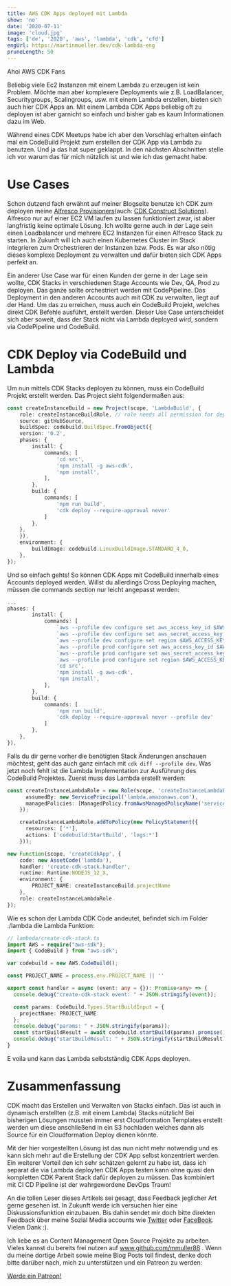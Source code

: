 ```yaml
---
title: AWS CDK Apps deployed mit Lambda
show: 'no'
date: '2020-07-11'
image: 'cloud.jpg'
tags: ['de', '2020', 'aws', 'lambda', 'cdk', 'cfd']
engUrl: https://martinmueller.dev/cdk-lambda-eng
pruneLength: 50
---
```


Ahoi AWS CDK Fans

Beliebig viele Ec2 Instanzen mit einem Lambda zu erzeugen ist kein Problem. Möchte man aber komplexere Deployments wie z.B. LoadBalancer, Securitygroups, Scalingroups, usw. mit einem Lambda erstellen, bieten sich auch hier CDK Apps an. Mit einem Lambda CDK Apps beliebig oft zu deployen ist aber garnicht so einfach und bisher gab es kaum Informationen dazu im Web.

Während eines CDK Meetups habe ich aber den Vorschlag erhalten einfach mal ein CodeBuild Projekt zum erstellen der CDK App via Lambda zu benutzen. Und ja das hat super geklappt. In den nächsten Abschnitten stelle ich vor warum das für mich nützlich ist und wie ich das gemacht habe.

# Use Cases
Schon dutzend fach erwähnt auf meiner Blogseite benutze ich CDK zum deployen meine [Alfresco Provisioners](https://martinmueller.dev/alf-provisioner-eng)(auch: [CDK Construct Solutions](https://martinmueller.dev/cdk-solutions-constructs-2-eng)). Alfresco nur auf einer EC2 VM laufen zu lassen funktioniert zwar, ist aber langfristig keine optimale Lösung. Ich wollte gerne auch in der Lage sein einen Loadbalancer und mehrere EC2 Instanzen für einen Alfresco Stack zu starten. In Zukunft will ich auch einen Kubernetes Cluster im Stack integrieren zum Orchestrieren der Instanzen bzw. Pods. Es war also nötig dieses komplexe Deployment zu verwalten und dafür bieten sich CDK Apps perfekt an.

Ein anderer Use Case war für einen Kunden der gerne in der Lage sein wollte, CDK Stacks in verschiedenen Stage Accounts wie Dev, QA, Prod zu deployen. Das ganze sollte orchestriert werden mit CodePipeline. Das Deployment in den anderen Accounts auch mit CDK zu verwalten, liegt auf der Hand. Um das zu erreichen, muss auch ein CodeBuild Projekt, welches direkt CDK Befehle ausführt, erstellt werden. Dieser Use Case unterscheidet sich aber soweit, dass der Stack nicht via Lambda deployed wird, sondern via CodePipeline und CodeBuild.

# CDK Deploy via CodeBuild und Lambda
Um nun mittels CDK Stacks deployen zu können, muss ein CodeBuild Projekt erstellt werden. Das Project sieht folgendermaßen aus:

```TypeScript
const createInstanceBuild = new Project(scope, 'LambdaBuild', {
    role: createInstanceBuildRole, // role needs all permission for deploying Stacks, accessing S3, logs ...
    source: gitHubSource, 
    buildSpec: codebuild.BuildSpec.fromObject({
    version: '0.2',
    phases: {
        install: {
            commands: [
                'cd src',
                'npm install -g aws-cdk',
                'npm install',
            ],
        },
        build: {
            commands: [
                'npm run build',
                'cdk deploy --require-approval never'
            ]
        },
    },
    }),
    environment: {
        buildImage: codebuild.LinuxBuildImage.STANDARD_4_0,
    },
});
```

Und so einfach gehts! So können CDK Apps mit CodeBuild innerhalb eines Accounts deployed werden. Willst du allerdings Cross Deploying machen, müssen die commands section nur leicht angepasst werden:

```TypeScript
...
phases: {
        install: {
            commands: [
                `aws --profile dev configure set aws_access_key_id $AWS_ACCESS_KEY_ID_DEV`,
                `aws --profile dev configure set aws_secret_access_key $AWS_ACCESS_KEY_ID_DEV`,
                `aws --profile dev configure set region $AWS_ACCESS_KEY_ID_DEV`,
                `aws --profile prod configure set aws_access_key_id $AWS_ACCESS_KEY_ID_PROD`,
                `aws --profile prod configure set aws_secret_access_key $AWS_ACCESS_KEY_ID_PROD`,
                `aws --profile prod configure set region $AWS_ACCESS_KEY_ID_PROD`,
                'cd src',
                'npm install -g aws-cdk',
                'npm install',
            ],
        },
        build: {
            commands: [
                'npm run build',
                'cdk deploy --require-approval never --profile dev'
            ]
        },
    },
}),
```

Falls du dir gerne vorher die benötigten Stack Änderungen anschauen möchtest, geht das auch ganz einfach mit ```cdk diff --profile dev```. Was jetzt noch fehlt ist die Lambda Implementation zur Ausführung des CodeBuild Projektes. Zuerst muss das Lambda erstellt werden:

```TypeScript
const createInstanceLambdaRole = new Role(scope, 'createInstanceLambdaRole', {
      assumedBy: new ServicePrincipal('lambda.amazonaws.com'),
      managedPolicies: [ManagedPolicy.fromAwsManagedPolicyName('service-role/AWSLambdaBasicExecutionRole')],
    });

    createInstanceLambdaRole.addToPolicy(new PolicyStatement({
      resources: ['*'],
      actions: ['codebuild:StartBuild', 'logs:*']
    }));

new Function(scope, 'createCdkApp', {
    code: new AssetCode('lambda'),
    handler: 'create-cdk-stack.handler',
    runtime: Runtime.NODEJS_12_X,
    environment: {
        PROJECT_NAME: createInstanceBuild.projectName
    },
    role: createInstanceLambdaRole
});
```

Wie es schon der Lambda CDK Code andeutet, befindet sich im Folder ./lambda die Lambda Funktion:

```TypeScript
// lambeda/create-cdk-stack.ts
import AWS = require("aws-sdk");
import { CodeBuild } from "aws-sdk";

var codebuild = new AWS.CodeBuild();

const PROJECT_NAME = process.env.PROJECT_NAME || ''

export const handler = async (event: any = {}): Promise<any> => {
  console.debug("create-cdk-stack event: " + JSON.stringify(event));

  const params: CodeBuild.Types.StartBuildInput = {
    projectName: PROJECT_NAME
  };
  console.debug("params: " + JSON.stringify(params));
  const startBuildResult = await codebuild.startBuild(params).promise();
  console.debug("startBuildResult: " + JSON.stringify(startBuildResult));
}
```

E voila und kann das Lambda selbstständig CDK Apps deployen.

# Zusammenfassung
CDK macht das Erstellen und Verwalten von Stacks einfach. Das ist auch in dynamisch erstellten (z.B. mit einem Lambda) Stacks nützlich! Bei bisherigen Lösungen mussten immer erst Cloudformation Templates erstellt werden um diese anschließend in ein S3 hochladen welches dann als Source für ein Cloudformation Deploy dienen könnte.

Mit der hier vorgestellten Lösung ist das nun nicht mehr notwendig und es kann sich mehr auf die Erstellung der CDK App selbst konzentriert werden. Ein weiterer Vorteil den ich sehr schätzen gelernt zu habe ist, dass ich separat die via Lambda deployten CDK Apps testen kann ohne quasi den kompletten CDK Parent Stack dafür deployen zu müssen. Das kombiniert mit CI CD Pipeline ist der wahrgewordene DevOps Traum!

An die tollen Leser dieses Artikels sei gesagt, dass Feedback jeglicher Art gerne gesehen ist. In Zukunft werde ich versuchen hier eine Diskussionsfunktion einzubauen. Bis dahin sendet mir doch bitte direkten Feedback über meine Sozial Media accounts wie [Twitter](https://twitter.com/MartinMueller_) oder [FaceBook](https://www.facebook.com/martin.muller.10485). Vielen Dank :).

Ich liebe es an Content Management Open Source Projekte zu arbeiten. Vieles kannst du bereits frei nutzen auf www.github.com/mmuller88 . Wenn du meine dortige Arbeit sowie meine Blog Posts toll findest, denke doch bitte darüber nach, mich zu unterstützen und ein Patreon zu werden:

<a href="https://www.patreon.com/bePatron?u=29010217" data-patreon-widget-type="become-patron-button">Werde ein Patreon!</a><script async src="https://c6.patreon.com/becomePatronButton.bundle.js"></script>
